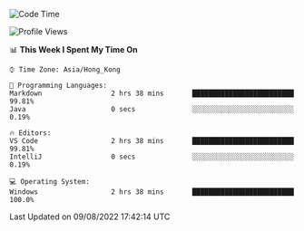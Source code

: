 <!--START_SECTION:waka-->
![Code Time](http://img.shields.io/badge/Code%20Time-23%20hrs%203%20mins-blue)

![Profile Views](http://img.shields.io/badge/Profile%20Views-0-blue)

📊 **This Week I Spent My Time On** 

```text
⌚︎ Time Zone: Asia/Hong_Kong

💬 Programming Languages: 
Markdown                 2 hrs 38 mins       █████████████████████████   99.81% 
Java                     0 secs              ░░░░░░░░░░░░░░░░░░░░░░░░░   0.19%

🔥 Editors: 
VS Code                  2 hrs 38 mins       █████████████████████████   99.81% 
IntelliJ                 0 secs              ░░░░░░░░░░░░░░░░░░░░░░░░░   0.19%

💻 Operating System: 
Windows                  2 hrs 38 mins       █████████████████████████   100.0%

```


 Last Updated on 09/08/2022 17:42:14 UTC
<!--END_SECTION:waka-->
